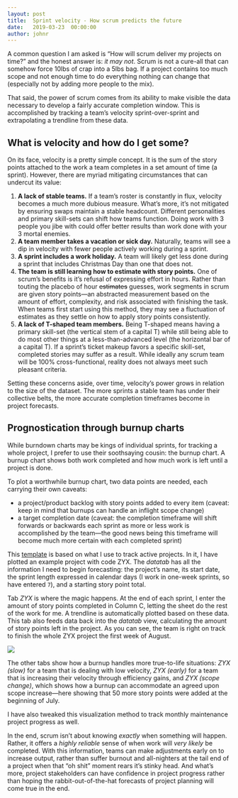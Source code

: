 ```yaml
---
layout: post
title:  Sprint velocity - How scrum predicts the future
date:   2019-03-23  00:00:00
author: johnr
---
```


A common question I am asked is “How will scrum deliver my projects on time?” and the honest answer is: _it may not_. Scrum is not a cure-all that can somehow force 10lbs of crap into a 5lbs bag. If a project contains too much scope and not enough time to do everything nothing can change that (especially not by adding more people to the mix).

That said, the power of scrum comes from its ability to make visible the data necessary to develop a fairly accurate completion window. This is accomplished by tracking a team’s velocity sprint-over-sprint and extrapolating a trendline from these data.

## What is velocity and how do I get some?
On its face, velocity is a pretty simple concept. It is the sum of the story points attached to the work a team completes in a set amount of time (a sprint). However, there are myriad mitigating circumstances that can undercut its value:

1. **A lack of stable teams.** If a team’s roster is constantly in flux, velocity becomes a much more dubious measure. What’s more, it’s not mitigated by ensuring swaps maintain a stable headcount. Different personalities and primary skill-sets can shift how teams function. Doing work with 3 people you jibe with could offer better results than work done with your 3 mortal enemies.
2. **A team member takes a vacation or sick day.** Naturally, teams will see a dip in velocity with fewer people actively working during a sprint.
3. **A sprint includes a work holiday.** A team will likely get less done during a sprint that includes Christmas Day than one that does not.
4. **The team is still learning how to estimate with story points.** One of scrum’s benefits is it’s refusal of expressing effort in hours. Rather than touting the placebo of hour ~~estimates~~ guesses, work segments in scrum are given story points—an abstracted measurement based on the amount of effort, complexity, and risk associated with finishing the task. When teams first start using this method, they may see a fluctuation of estimates as they settle on how to apply story points consistently.
5. **A lack of T-shaped team members.** Being T-shaped means having a primary skill-set (the vertical stem of a capital T) while still being able to do most other things at a less-than-advanced level (the horizontal bar of a capital T). If a sprint’s ticket makeup favors a specific skill-set, completed stories may suffer as a result. While ideally any scrum team will be 100% cross-functional, reality does not always meet such pleasant criteria.

Setting these concerns aside, over time, velocity’s power grows in relation to the size of the dataset. The more sprints a stable team has under their collective belts, the more accurate completion timeframes become in project forecasts.

## Prognostication through burnup charts
While burndown charts may be kings of individual sprints, for tracking a whole project, I prefer to use their soothsaying cousin: the burnup chart. A burnup chart shows both work completed and how much work is left until a project is done.

To plot a worthwhile burnup chart, two data points are needed, each carrying their own caveats:

+ a project/product backlog with story points added to every item (caveat: keep in mind that burnups can handle an inflight scope change)
+ a target completion date (caveat: the completion timeframe will shift forwards or backwards each sprint as more or less work is accomplished by the team&mdash;the good news being this timeframe will become much more certain with each completed sprint)

This [template](https://docs.google.com/spreadsheets/d/1SDUb8vYjY7caB2_nIH3qQWRaqbu_rwQapzFjsAXWuxQ/edit?usp=sharing) is based on what I use to track active projects. In it, I have plotted an example project with code ZYX. The _datatab_ has all the information I need to begin forecasting: the project’s name, its start date, the sprint length expressed in calendar days (I work in one-week sprints, so have entered `7`), and a starting story point total.

Tab _ZYX_ is where the magic happens. At the end of each sprint, I enter the amount of story points completed in Column C, letting the sheet do the rest of the work for me. A trendline is automatically plotted based on these data. This tab also feeds data back into the _datatab_ view, calculating the amount of story points left in the project. As you can see, the team is right on track to finish the whole ZYX project the first week of August.

![](/images/burnup-chart.png)

The other tabs show how a burnup handles more true-to-life situations: _ZYX (slow)_ for a team that is dealing with low velocity, _ZYX (early)_ for a team that is increasing their velocity through efficiency gains, and _ZYX (scope change)_, which shows how a burnup can accommodate an agreed upon scope increase&mdash;here showing that 50 more story points were added at the beginning of July.

I have also tweaked this visualization method to track monthly maintenance project progress as well.

In the end, scrum isn’t about knowing _exactly_ when something will happen. Rather, it offers a _highly reliable_ sense of when work will _very likely_ be completed. With this information, teams can make adjustments early on to increase output, rather than suffer burnout and all-nighters at the tail end of a project when that “oh shit” moment rears it’s stinky head. And what’s more, project stakeholders can have confidence in project progress rather than hoping the rabbit-out-of-the-hat forecasts of project planning will come true in the end.
